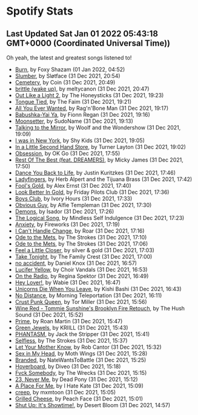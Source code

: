 
# Spotify Stats
## Last Updated Sat Jan 01 2022 05:43:18 GMT+0000 (Coordinated Universal Time))

Oh yeah, the latest and greatest songs listened to!

- [Burn](https://www.last.fm/music/Foxy+Shazam/_/Burn), by Foxy Shazam (01 Jan 2022, 04:52)
- [Slumber](https://www.last.fm/music/Sl%C3%B8tface/_/Slumber), by Sløtface (31 Dec 2021, 20:54)
- [Cemetery](https://www.last.fm/music/Coin/_/Cemetery), by Coin (31 Dec 2021, 20:49)
- [brittle (wake up)](https://www.last.fm/music/meltycanon/_/brittle+(wake+up)), by meltycanon (31 Dec 2021, 20:47)
- [Out Like a Light 2](https://www.last.fm/music/The+Honeysticks/_/Out+Like+a+Light+2), by The Honeysticks (31 Dec 2021, 19:23)
- [Tongue Tied](https://www.last.fm/music/The+Faim/_/Tongue+Tied), by The Faim (31 Dec 2021, 19:21)
- [All You Ever Wanted](https://www.last.fm/music/Rag%27n%27Bone+Man/_/All+You+Ever+Wanted), by Rag'n'Bone Man (31 Dec 2021, 19:17)
- [Babushka-Yai Ya](https://www.last.fm/music/Fionn+Regan/_/Babushka-Yai+Ya), by Fionn Regan (31 Dec 2021, 19:16)
- [Moonsetter](https://www.last.fm/music/SudoName/_/Moonsetter), by SudoName (31 Dec 2021, 19:13)
- [Talking to the Mirror](https://www.last.fm/music/Woolf+and+the+Wondershow/_/Talking+to+the+Mirror), by Woolf and the Wondershow (31 Dec 2021, 19:09)
- [I was in New York](https://www.last.fm/music/Shy+Kids/_/I+was+in+New+York), by Shy Kids (31 Dec 2021, 19:05)
- [In a Little Second Hand Store](https://www.last.fm/music/Turner+Layton/_/In+a+Little+Second+Hand+Store), by Turner Layton (31 Dec 2021, 19:02)
- [Obsession](https://www.last.fm/music/OK+Go/_/Obsession), by OK Go (31 Dec 2021, 17:55)
- [Rest Of The Best (feat. DREAMERS)](https://www.last.fm/music/Micky+James/_/Rest+Of+The+Best+(feat.+DREAMERS)), by Micky James (31 Dec 2021, 17:50)
- [Dance You Back to Life](https://www.last.fm/music/Justin+Kuritzkes/_/Dance+You+Back+to+Life), by Justin Kuritzkes (31 Dec 2021, 17:46)
- [Ladyfingers](https://www.last.fm/music/Herb+Alpert+and+the+Tijuana+Brass/_/Ladyfingers), by Herb Alpert and the Tijuana Brass (31 Dec 2021, 17:42)
- [Fool's Gold](https://www.last.fm/music/Alex+Ernst/_/Fool%27s+Gold), by Alex Ernst (31 Dec 2021, 17:40)
- [Look Better In Gold](https://www.last.fm/music/Friday+Pilots+Club/_/Look+Better+In+Gold), by Friday Pilots Club (31 Dec 2021, 17:36)
- [Boys Club](https://www.last.fm/music/Ivory+Hours/_/Boys+Club), by Ivory Hours (31 Dec 2021, 17:33)
- [Obvious Guy](https://www.last.fm/music/Alfie+Templeman/_/Obvious+Guy), by Alfie Templeman (31 Dec 2021, 17:30)
- [Demons](https://www.last.fm/music/Isador/_/Demons), by Isador (31 Dec 2021, 17:26)
- [The Logical Song](https://www.last.fm/music/Mindless+Self+Indulgence/_/The+Logical+Song), by Mindless Self Indulgence (31 Dec 2021, 17:23)
- [Anxiety](https://www.last.fm/music/Fireworks/_/Anxiety), by Fireworks (31 Dec 2021, 17:19)
- [I Can't Handle Change](https://www.last.fm/music/Roar/_/I+Can%27t+Handle+Change), by Roar (31 Dec 2021, 17:16)
- [Ode to the Mets](https://www.last.fm/music/The+Strokes/_/Ode+to+the+Mets), by The Strokes (31 Dec 2021, 17:10)
- [Ode to the Mets](https://www.last.fm/music/The+Strokes/_/Ode+to+the+Mets), by The Strokes (31 Dec 2021, 17:06)
- [Feel a Little Closer](https://www.last.fm/music/silver+&+gold/_/Feel+a+Little+Closer), by silver & gold (31 Dec 2021, 17:03)
- [Take Tonight](https://www.last.fm/music/The+Family+Crest/_/Take+Tonight), by The Family Crest (31 Dec 2021, 17:00)
- [no accident](https://www.last.fm/music/Daniel+Knox/_/no+accident), by Daniel Knox (31 Dec 2021, 16:57)
- [Lucifer Yellow](https://www.last.fm/music/Choir+Vandals/_/Lucifer+Yellow), by Choir Vandals (31 Dec 2021, 16:53)
- [On the Radio](https://www.last.fm/music/Regina+Spektor/_/On+the+Radio), by Regina Spektor (31 Dec 2021, 16:49)
- [Hey Lover!](https://www.last.fm/music/Wabie/_/Hey+Lover!), by Wabie (31 Dec 2021, 16:47)
- [Unicorns Die When You Leave](https://www.last.fm/music/Kishi+Bashi/_/Unicorns+Die+When+You+Leave), by Kishi Bashi (31 Dec 2021, 16:43)
- [No Distance](https://www.last.fm/music/Morning+Teleportation/_/No+Distance), by Morning Teleportation (31 Dec 2021, 16:11)
- [Crust Punk Queen](https://www.last.fm/music/Tor+Miller/_/Crust+Punk+Queen), by Tor Miller (31 Dec 2021, 15:56)
- [Wine Red - Tommie Sunshine's Brooklyn Fire Retouch](https://www.last.fm/music/The+Hush+Sound/_/Wine+Red+-+Tommie+Sunshine%27s+Brooklyn+Fire+Retouch), by The Hush Sound (31 Dec 2021, 15:52)
- [Prime](https://www.last.fm/music/Roan+Martin/_/Prime), by Roan Martin (31 Dec 2021, 15:47)
- [Green Jewels](https://www.last.fm/music/KRIILL/_/Green+Jewels), by KRIILL (31 Dec 2021, 15:43)
- [PHANTASM](https://www.last.fm/music/Jack+the+Stripper/_/PHANTASM), by Jack the Stripper (31 Dec 2021, 15:41)
- [Selfless](https://www.last.fm/music/The+Strokes/_/Selfless), by The Strokes (31 Dec 2021, 15:37)
- [Let Your Mother Know](https://www.last.fm/music/Rob+Cantor/_/Let+Your+Mother+Know), by Rob Cantor (31 Dec 2021, 15:32)
- [Sex in My Head](https://www.last.fm/music/Moth+Wings/_/Sex+in+My+Head), by Moth Wings (31 Dec 2021, 15:28)
- [Branded](https://www.last.fm/music/NateWantsToBattle/_/Branded), by NateWantsToBattle (31 Dec 2021, 15:25)
- [Hoverboard](https://www.last.fm/music/Diveo/_/Hoverboard), by Diveo (31 Dec 2021, 15:18)
- [Fvck Somebody](https://www.last.fm/music/The+Wrecks/_/Fvck+Somebody), by The Wrecks (31 Dec 2021, 15:15)
- [23, Never Me](https://www.last.fm/music/Dead+Pony/_/23,+Never+Me), by Dead Pony (31 Dec 2021, 15:12)
- [A Place For Me](https://www.last.fm/music/I+Hate+Kate/_/A+Place+For+Me), by I Hate Kate (31 Dec 2021, 15:09)
- [creep](https://www.last.fm/music/mxmtoon/_/creep), by mxmtoon (31 Dec 2021, 15:05)
- [Grilled Cheese](https://www.last.fm/music/Peach+Face/_/Grilled+Cheese), by Peach Face (31 Dec 2021, 15:01)
- [Shut Up: It's Showtime!](https://www.last.fm/music/Desert+Bloom/_/Shut+Up:+It%27s+Showtime!), by Desert Bloom (31 Dec 2021, 14:57)
